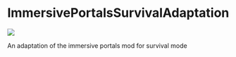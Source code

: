 # ImmersivePortalsSurvivalAdaptation
![](https://img.shields.io/badge/Modloader-fabric-green)

An adaptation of the immersive portals mod for survival mode
